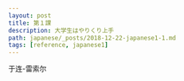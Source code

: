 ```yaml
---
layout: post
title: 第１課
description: 大学生はやりくり上手
path: japanese/_posts/2018-12-22-japanese1-1.md
tags: [reference, japanese1]
---
```


于连-雷索尔

